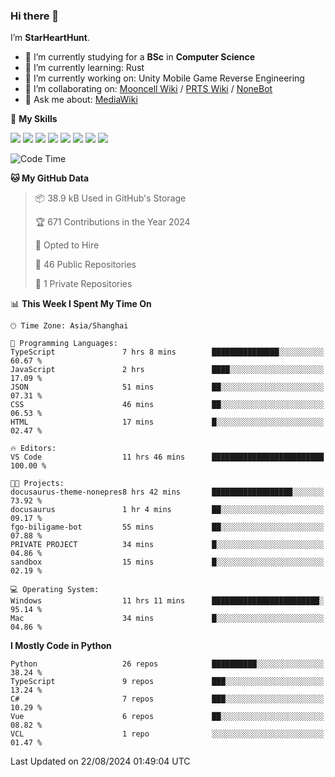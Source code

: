 ### Hi there 👋

I’m **StarHeartHunt**.

- 🏫 I’m currently studying for a **BSc** in **Computer Science**
- 🌱 I’m currently learning: Rust
- 🔭 I’m currently working on: Unity Mobile Game Reverse Engineering
- 👯 I’m collaborating on: [Mooncell Wiki](https://fgo.wiki/) / [PRTS Wiki](http://prts.wiki/) / [NoneBot](https://github.com/nonebot)
- 💬 Ask me about: [MediaWiki](https://www.mediawiki.org)

🌟 **My Skills**

![](https://img.shields.io/badge/-Python-3e74a2?style=flat-square&logo=Python&logoColor=fff)
![](https://img.shields.io/badge/-Node.js-339933?style=flat-square&logo=node.js&logoColor=fff)
![](https://img.shields.io/badge/-Vue-4fc08d?style=flat-square&logo=vue.js&logoColor=fff)
![](https://img.shields.io/badge/-React-2d98ce?style=flat-square&logo=React&logoColor=fff)
![](https://img.shields.io/badge/-TypeScript-3178C6?style=flat-square&logo=TypeScript&logoColor=fff)
![](https://img.shields.io/badge/-Docker-2496ED?style=flat-square&logo=Docker&logoColor=fff)
![](https://img.shields.io/badge/-Linux-000000?style=flat-square&logo=Linux&logoColor=fff)
![](https://img.shields.io/badge/-Dotnet-512bd4?style=flat-square&logo=.net&logoColor=fff)

<!--START_SECTION:waka-->
![Code Time](http://img.shields.io/badge/Code%20Time-1%2C320%20hrs%2057%20mins-blue)

**🐱 My GitHub Data** 

> 📦 38.9 kB Used in GitHub's Storage 
 > 
> 🏆 671 Contributions in the Year 2024
 > 
> 💼 Opted to Hire
 > 
> 📜 46 Public Repositories 
 > 
> 🔑 1 Private Repositories 
 > 
📊 **This Week I Spent My Time On** 

```text
🕑︎ Time Zone: Asia/Shanghai

💬 Programming Languages: 
TypeScript               7 hrs 8 mins        ███████████████░░░░░░░░░░   60.67 % 
JavaScript               2 hrs               ████░░░░░░░░░░░░░░░░░░░░░   17.09 % 
JSON                     51 mins             ██░░░░░░░░░░░░░░░░░░░░░░░   07.31 % 
CSS                      46 mins             ██░░░░░░░░░░░░░░░░░░░░░░░   06.53 % 
HTML                     17 mins             █░░░░░░░░░░░░░░░░░░░░░░░░   02.47 % 

🔥 Editors: 
VS Code                  11 hrs 46 mins      █████████████████████████   100.00 % 

🐱‍💻 Projects: 
docusaurus-theme-nonepres8 hrs 42 mins       ██████████████████░░░░░░░   73.92 % 
docusaurus               1 hr 4 mins         ██░░░░░░░░░░░░░░░░░░░░░░░   09.17 % 
fgo-biligame-bot         55 mins             ██░░░░░░░░░░░░░░░░░░░░░░░   07.88 % 
PRIVATE PROJECT          34 mins             █░░░░░░░░░░░░░░░░░░░░░░░░   04.86 % 
sandbox                  15 mins             █░░░░░░░░░░░░░░░░░░░░░░░░   02.19 % 

💻 Operating System: 
Windows                  11 hrs 11 mins      ████████████████████████░   95.14 % 
Mac                      34 mins             █░░░░░░░░░░░░░░░░░░░░░░░░   04.86 % 
```

**I Mostly Code in Python** 

```text
Python                   26 repos            ██████████░░░░░░░░░░░░░░░   38.24 % 
TypeScript               9 repos             ███░░░░░░░░░░░░░░░░░░░░░░   13.24 % 
C#                       7 repos             ███░░░░░░░░░░░░░░░░░░░░░░   10.29 % 
Vue                      6 repos             ██░░░░░░░░░░░░░░░░░░░░░░░   08.82 % 
VCL                      1 repo              ░░░░░░░░░░░░░░░░░░░░░░░░░   01.47 % 
```




 Last Updated on 22/08/2024 01:49:04 UTC
<!--END_SECTION:waka-->
